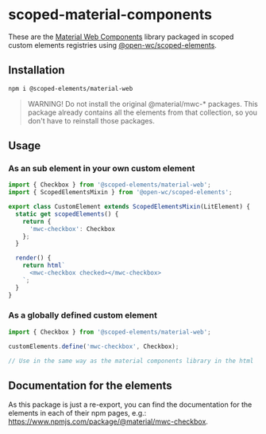 # scoped-material-components

These are the [Material Web Components](https://github.com/material-components/material-web) library packaged in scoped custom elements registries using [@open-wc/scoped-elements](https://www.npmjs.com/package/@open-wc/scoped-elements).

## Installation

```bash
npm i @scoped-elements/material-web
```

> WARNING! Do not install the original @material/mwc-* packages. This package already contains all the elements from that collection, so you don't have to reinstall those packages.

## Usage

### As an sub element in your own custom element

```js
import { Checkbox } from '@scoped-elements/material-web';
import { ScopedElementsMixin } from '@open-wc/scoped-elements';

export class CustomElement extends ScopedElementsMixin(LitElement) {
  static get scopedElements() {
    return {
      'mwc-checkbox': Checkbox
    };
  }

  render() {
    return html`
      <mwc-checkbox checked></mwc-checkbox>
    `;
  }
}
```

### As a globally defined custom element

```js
import { Checkbox } from '@scoped-elements/material-web';

customElements.define('mwc-checkbox', Checkbox);

// Use in the same way as the material components library in the html
```

## Documentation for the elements

As this package is just a re-export, you can find the documentation for the elements in each of their npm pages, e.g.: https://www.npmjs.com/package/@material/mwc-checkbox.
